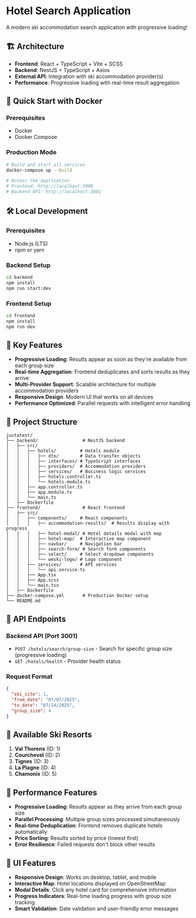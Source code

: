 # Hotel Search Application
A modern ski accommodation search application with progressive loading!

## 🏗️ Architecture

- **Frontend**: React + TypeScript + Vite + SCSS
- **Backend**: NestJS + TypeScript + Axios
- **External API**: Integration with ski accommodation provider(s)
- **Performance**: Progressive loading with real-time result aggregation

## 🐳 Quick Start with Docker

### Prerequisites
- Docker
- Docker Compose

### Production Mode
```bash
# Build and start all services
docker-compose up --build

# Access the application
# Frontend: http://localhost:3000
# Backend API: http://localhost:3001
```

## 🛠️ Local Development

### Prerequisites
- Node.js (LTS)
- npm or yarn

### Backend Setup
```bash
cd backend
npm install
npm run start:dev
```

### Frontend Setup
```bash
cd frontend
npm install
npm run dev
```

## 🚀 Key Features

- **Progressive Loading**: Results appear as soon as they're available from each group size
- **Real-time Aggregation**: Frontend deduplicates and sorts results as they arrive
- **Multi-Provider Support**: Scalable architecture for multiple accommodation providers
- **Responsive Design**: Modern UI that works on all devices
- **Performance Optimized**: Parallel requests with intelligent error handling

## 📁 Project Structure

```
justatest/
├── backend/                 # NestJS backend
│   ├── src/
│   │   ├── hotels/         # Hotels module
│   │   │   ├── dto/        # Data transfer objects
│   │   │   ├── interfaces/ # TypeScript interfaces
│   │   │   ├── providers/  # Accommodation providers
│   │   │   ├── services/   # Business logic services
│   │   │   ├── hotels.controller.ts
│   │   │   └── hotels.module.ts
│   │   ├── app.controller.ts
│   │   ├── app.module.ts
│   │   └── main.ts
│   ├── Dockerfile
├── frontend/                # React frontend
│   ├── src/
│   │   ├── components/     # React components
│   │   │   ├── accommodation-results/  # Results display with progress
│   │   │   ├── hotel-modal/ # Hotel details modal with map
│   │   │   ├── hotel-map/  # Interactive map component
│   │   │   ├── navbar/     # Navigation bar
│   │   │   ├── search-form/ # Search form components
│   │   │   ├── select/     # Select dropdown components
│   │   │   └── weski-logo/ # Logo component
│   │   ├── services/       # API services
│   │   │   └── api.service.ts
│   │   ├── App.tsx
│   │   ├── App.scss
│   │   └── main.tsx
│   ├── Dockerfile
├── docker-compose.yml       # Production Docker setup
└── README.md
```

## 🔌 API Endpoints

### Backend API (Port 3001)

- `POST /hotels/search/group-size` - Search for specific group size (progressive loading)
- `GET /hotels/health` - Provider health status

### Request Format
```json
{
  "ski_site": 1,
  "from_date": "07/07/2025",
  "to_date": "07/14/2025", 
  "group_size": 4
}
```

## 🎯 Available Ski Resorts

1. **Val Thorens** (ID: 1)
2. **Courchevel** (ID: 2) 
3. **Tignes** (ID: 3)
4. **La Plagne** (ID: 4)
5. **Chamonix** (ID: 5)

## 🚀 Performance Features

- **Progressive Loading**: Results appear as they arrive from each group size
- **Parallel Processing**: Multiple group sizes processed simultaneously
- **Real-time Deduplication**: Frontend removes duplicate hotels automatically
- **Price Sorting**: Results sorted by price (lowest first)
- **Error Resilience**: Failed requests don't block other results

## 🎨 UI Features

- **Responsive Design**: Works on desktop, tablet, and mobile
- **Interactive Map**: Hotel locations displayed on OpenStreetMap
- **Modal Details**: Click any hotel card for comprehensive information
- **Progress Indicators**: Real-time loading progress with group size tracking
- **Smart Validation**: Date validation and user-friendly error messages
